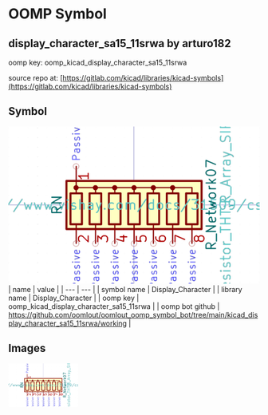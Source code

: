 # OOMP Symbol  
## display_character_sa15_11srwa  by arturo182  
  
oomp key: oomp_kicad_display_character_sa15_11srwa  
  
source repo at: [https://gitlab.com/kicad/libraries/kicad-symbols](https://gitlab.com/kicad/libraries/kicad-symbols)  
## Symbol  
  
[![working.png](working_600.png)](working.png)  
| name | value | 
| --- | --- | 
| symbol name | Display_Character | 
| library name | Display_Character | 
| oomp key | oomp_kicad_display_character_sa15_11srwa | 
| oomp bot github | https://github.com/oomlout/oomlout_oomp_symbol_bot/tree/main/kicad_display_character_sa15_11srwa/working | 
## Images  
  
[![working.png](working_140.png)](working.png)  
